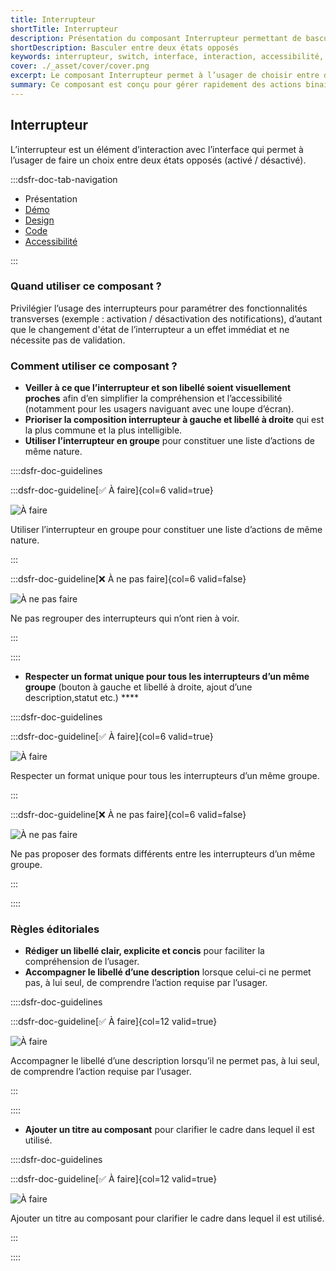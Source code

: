 ```yaml
---
title: Interrupteur
shortTitle: Interrupteur
description: Présentation du composant Interrupteur permettant de basculer entre deux états opposés sans validation supplémentaire.
shortDescription: Basculer entre deux états opposés
keywords: interrupteur, switch, interface, interaction, accessibilité, design système, DSFR, état activé, état désactivé
cover: ./_asset/cover/cover.png
excerpt: Le composant Interrupteur permet à l’usager de choisir entre deux états opposés, comme activer ou désactiver une fonctionnalité, avec effet immédiat.
summary: Ce composant est conçu pour gérer rapidement des actions binaires dans une interface, notamment pour paramétrer des fonctionnalités comme les notifications. Il permet un usage fluide grâce à un affichage clair, des libellés explicites et une structure accessible. Il peut être utilisé seul ou en groupe et s’adapte visuellement aux contraintes d’affichage sans nécessiter de validation supplémentaire.
---
```


## Interrupteur

L’interrupteur est un élément d’interaction avec l’interface qui permet à l’usager de faire un choix entre deux états opposés (activé / désactivé).

:::dsfr-doc-tab-navigation

- Présentation
- [Démo](./demo/index.md)
- [Design](./design/index.md)
- [Code](./code/index.md)
- [Accessibilité](./accessibility/index.md)

:::

### Quand utiliser ce composant ?

Privilégier l’usage des interrupteurs pour paramétrer des fonctionnalités transverses (exemple : activation / désactivation des notifications), d’autant que le changement d'état de l’interrupteur a un effet immédiat et ne nécessite pas de validation.

### Comment utiliser ce composant ?

- **Veiller à ce que l’interrupteur et son libellé soient visuellement proches** afin d’en simplifier la compréhension et l’accessibilité (notamment pour les usagers naviguant avec une loupe d’écran).
- **Prioriser la composition interrupteur à gauche et libellé à droite** qui est la plus commune et la plus intelligible.
- **Utiliser l’interrupteur en groupe** pour constituer une liste d’actions de même nature.

::::dsfr-doc-guidelines

:::dsfr-doc-guideline[✅ À faire]{col=6 valid=true}

![À faire](./_asset/use/do-1.png)

Utiliser l’interrupteur en groupe pour constituer une liste d’actions de même nature.

:::

:::dsfr-doc-guideline[❌ À ne pas faire]{col=6 valid=false}

![À ne pas faire](./_asset/use/dont-1.png)

Ne pas regrouper des interrupteurs qui n’ont rien à voir.

:::

::::


- **Respecter un format unique pour tous les interrupteurs d’un même groupe** (bouton à gauche et libellé à droite, ajout d’une description,statut etc.) ****

::::dsfr-doc-guidelines

:::dsfr-doc-guideline[✅ À faire]{col=6 valid=true}

![À faire](./_asset/use/do-2.png)

Respecter un format unique pour tous les interrupteurs d’un même groupe.

:::

:::dsfr-doc-guideline[❌ À ne pas faire]{col=6 valid=false}

![À ne pas faire](./_asset/use/dont-2.png)

Ne pas proposer des formats différents entre les interrupteurs d’un même groupe.

:::

::::


### Règles éditoriales

- **Rédiger un libellé clair, explicite et concis** pour faciliter la compréhension de l’usager.
- **Accompagner le libellé d’une description** lorsque celui-ci ne permet pas, à lui seul, de comprendre l’action requise par l’usager.

::::dsfr-doc-guidelines

:::dsfr-doc-guideline[✅ À faire]{col=12 valid=true}

![À faire](./_asset/edit/do-1.png)

Accompagner le libellé d’une description lorsqu’il ne permet pas, à lui seul, de comprendre l’action requise par l’usager.

:::

::::

- **Ajouter un titre au composant** pour clarifier le cadre dans lequel il est utilisé.

::::dsfr-doc-guidelines

:::dsfr-doc-guideline[✅ À faire]{col=12 valid=true}

![À faire](./_asset/edit/do-2.png)

Ajouter un titre au composant pour clarifier le cadre dans lequel il est utilisé.

:::

::::
